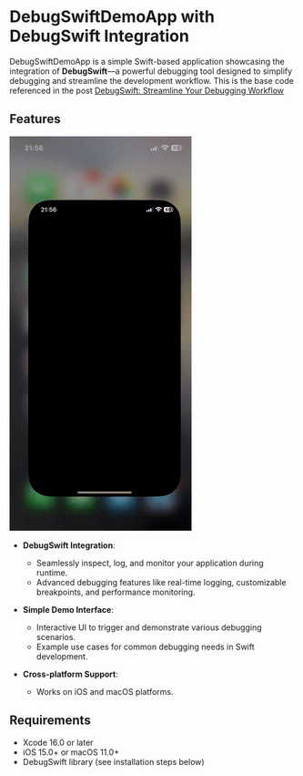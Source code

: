 # DebugSwiftDemoApp with DebugSwift Integration

DebugSwiftDemoApp is a simple Swift-based application showcasing the integration of **DebugSwift**—a powerful debugging tool designed to simplify debugging and streamline the development workflow. This is the base code referenced in the post [DebugSwift: Streamline Your Debugging Workflow](https://javios.eu/uncategorized/debugswift-streamline-your-debugging-workflow/)

## Features

![DebugSwiftDemoApp Sample App review](media/review.gif)  

- **DebugSwift Integration**:
  - Seamlessly inspect, log, and monitor your application during runtime.
  - Advanced debugging features like real-time logging, customizable breakpoints, and performance monitoring.

- **Simple Demo Interface**:
  - Interactive UI to trigger and demonstrate various debugging scenarios.
  - Example use cases for common debugging needs in Swift development.

- **Cross-platform Support**:
  - Works on iOS and macOS platforms.

## Requirements

- Xcode 16.0 or later
- iOS 15.0+ or macOS 11.0+
- DebugSwift library (see installation steps below)


